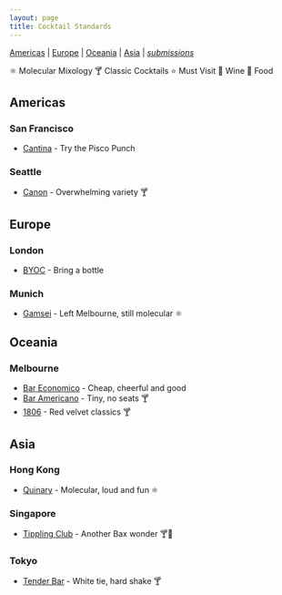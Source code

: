 ```yaml
---
layout: page
title: Cocktail Standards
---
```


[Americas](#americas) | 
[Europe](#europe) | 
[Oceania](#oceania) | 
[Asia](#asia) | 
*[submissions](README)*

⚛ Molecular Mixology
🍸 Classic Cocktails
⭐️ Must Visit
🍷 Wine
🍴 Food



## Americas 

### San Francisco

* [Cantina](http://www.cantinasf.com) - Try the Pisco Punch

### Seattle

* [Canon](http://www.canonseattle.com) - Overwhelming variety  🍸

## Europe

### London

* [BYOC](http://www.byoc.co.uk) - Bring a bottle

### Munich

* [Gamsei](http://gamsei.com) - Left Melbourne, still molecular  ⚛

## Oceania 

### Melbourne

* [Bar Economico](http://www.bareconomico.com.au/) - Cheap, cheerful and good
* [Bar Americano](https://www.facebook.com/baramericanomel) - Tiny, no seats  🍸
* [1806](http://www.1806.com.au) - Red velvet classics  🍸


## Asia

### Hong Kong

* [Quinary](http://www.quinary.hk) - Molecular, loud and fun  ⚛


### Singapore

* [Tippling Club](http://www.tipplingclub.com/) - Another Bax wonder  🍸🍷

### Tokyo

* [Tender Bar](http://www.sunnypages.jp/travel_guide/tokyo_nightlife/bars/Tender+Bar+Ginza/4422) - White tie, hard shake  🍸

